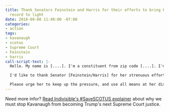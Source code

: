 ```yaml
---
title: Thank Senators Feinstein and Harris for their efforts to bring Kavanaugh's
  record to light
date: 2018-09-08 11:49:00 -07:00
categories:
- action
tags:
- kavanaugh
- scotus
- Supreme Court
- Feinstein
- harris
call-script-text: |-
  Hello. My name is [....]. I'm a constituent from zip code [....]. I'm also a member of Indivisible Colusa.

  I'd like to thank Senator [Feinstein/Harris] for her strenuous efforts to bring Brett Kavanaugh's record to light.

  Please urge her to keep up the pressure, and use all means at her disposal to block Kavanaugh's confirmation to the Supreme Court. Thank you.
---
```


Need more infor? [Read Indivisible's #SaveSCOTUS explainer](https://www.indivisible.org/resource/must-stop-kavanaugh-becoming-trumps-next-supreme-court-justice/) about why we must stop Kavanaugh from becoming Trump's next Supreme Court justice. 
